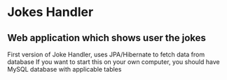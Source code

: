 # Jokes Handler
## Web application which shows user the jokes

First version of Joke Handler, uses JPA/Hibernate to fetch data from database
If you want to start this on your own computer, you should have MySQL database
with applicable tables
